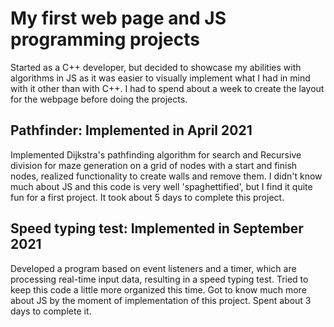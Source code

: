 # My first web page and JS programming projects
Started as a C++ developer, but decided to showcase my abilities with algorithms in JS as it was easier to visually implement what I had in mind with it other than with C++. I had to spend about a week to create the layout for the webpage before doing the projects.
## Pathfinder: Implemented in April 2021
Implemented Dijkstra's pathfinding algorithm for search and Recursive division for maze generation on a grid of nodes with a start and finish nodes, realized functionality to create walls and remove them. I didn't know much about JS and this code is very well 'spaghettified', but I find it quite fun for a first project. It took about 5 days to complete this project.
## Speed typing test: Implemented in September 2021
Developed a program based on event listeners and a timer, which are processing real-time input data, resulting in a speed typing test. Tried to keep this code a little more organized this time. Got to know much more about JS by the moment of implementation of this project. Spent about 3 days to complete it.